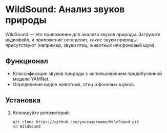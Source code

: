 # WildSound: Анализ звуков природы

WildSound — это приложение для анализа звуков природы. Загрузите аудиофайл, и приложение определит, какие звуки природы присутствуют (например, звуки птиц, животных или фоновый шум).

## Функционал
- Классификация звуков природы с использованием предобученной модели YAMNet.
- Определение видов животных, птиц и фоновых шумов.

## Установка
1. Клонируйте репозиторий:
   ```bash
   git clone https://github.com/yourusername/WildSound.git
   cd WildSound
